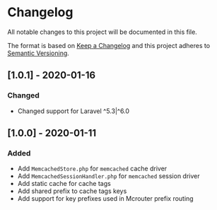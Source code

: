 # Changelog

All notable changes to this project will be documented in this file.

The format is based on [Keep a Changelog](http://keepachangelog.com/en/1.0.0/)
and this project adheres to [Semantic Versioning](http://semver.org/spec/v2.0.0.html).


## [1.0.1] - 2020-01-16
### Changed
- Changed support for Laravel ^5.3|^6.0


## [1.0.0] - 2020-01-11
### Added
- Add `MemcachedStore.php` for `memcached` cache driver
- Add `MemcachedSessionHandler.php` for `memcached` session driver
- Add static cache for cache tags
- Add shared prefix to cache tags keys
- Add support for key prefixes used in Mcrouter prefix routing
